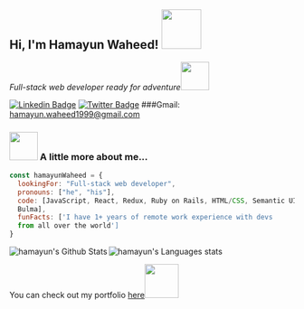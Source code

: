 
<h2> Hi, I'm Hamayun Waheed! <img src="https://media.giphy.com/media/26Fxy3Iz1ari8oytO/giphy.gif" width="70"></h2>
<p><em>Full-stack web developer ready for adventure</em><img src="https://media.giphy.com/media/XGma2iRIHTKkwqRkFl/giphy.gif" width="50"></p>

[![Linkedin Badge](https://img.shields.io/badge/-LinkedIn-blue)](https://www.linkedin.com/in/hamayun-waheed/)
[![Twitter Badge](https://img.shields.io/badge/-@hamayun_waheed_-1ca0f1?style=flat-square&labelColor=1ca0f1&logo=twitter&logoColor=white&link=https://twitter.com/miss_elliev)](https://twitter.com/hamayun_waheed)
###Gmail: hamayun.waheed1999@gmail.com

### <img src="https://media.giphy.com/media/kbVuid1Ak3uEHJUMVO/giphy.gif" width="50"> A little more about me...  

```javascript
const hamayunWaheed = {
  lookingFor: "Full-stack web developer",
  pronouns: ["he", "his"],
  code: [JavaScript, React, Redux, Ruby on Rails, HTML/CSS, Semantic UI, Bootstrap, 
  Bulma],
  funFacts: ['I have 1+ years of remote work experience with devs 
  from all over the world']
}
```
<img align="left" alt="hamayun's Github Stats" src="https://github-readme-stats.vercel.app/api?username=hamayun-cpu&show_icons=true&theme=dark" />
<img alt="hamayun's Languages stats" src="https://github-readme-stats.vercel.app/api/top-langs/?username=hamayun-cpu&layout=compact&theme=dark" />
<br/>
<p>You can check out my portfolio <a href="https://hamayun-cpu.github.io/Portfolio/">here</a><img src="https://media.giphy.com/media/cKPse5DZaptID3YAMK/giphy.gif" width="60"></p>
